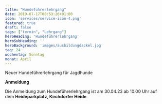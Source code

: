 ```yaml
---
title: "Hundeführerlehrgang"
date: 2019-07-17T08:53:26+01:00
icon: 'services/service-icon-4.png'
featured: true
draft: false
tags: ["termin", "Lehrgang"]
heroHeading: 'Hundeführerlehrgang'
heroSubHeading: ''
heroBackground: 'images/ausbildungdackel.jpg'
tag: 24
wochentag: Sonntag 
monat: April
---
```


Neuer Hundeführerlehrgang für Jagdhunde

**Anmeldung**

Die Anmeldung zum Hundeführerlehrgang ist am 30.04.23 ab 10.00 Uhr auf dem **Heideparkplatz, Kirchdorfer Heide**.
